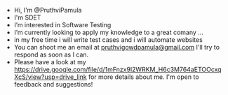 -  Hi, I’m @PruthviPamula
-  I'm SDET
-  I’m interested in Software Testing
-  I’m currently looking to apply my knowledge to a great comany ...
-  in my free time i will write test cases and i will automate websites
-  You can shoot me an email at pruthvigowdpamula@gmail.com I'll try to respond as soon as I can.
-  Please have a look at my https://drive.google.com/file/d/1mFnzx9l2WRKM_H6c3M764aETOOcxqXcS/view?usp=drive_link for more details about me. I'm open to feedback and suggestions!


<!---
PruthviPamula/PruthviPamula is a ✨ special ✨ repository because its `README.md` (this file) appears on your GitHub profile.
You can click the Preview link to take a look at your changes.
--->
